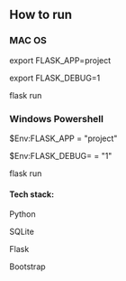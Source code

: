 
## How to run
### MAC OS
export FLASK_APP=project

export FLASK_DEBUG=1

flask run



### Windows Powershell

$Env:FLASK_APP = "project"

$Env:FLASK_DEBUG= = "1"

flask run

#### Tech stack:

Python

SQLite

Flask

Bootstrap